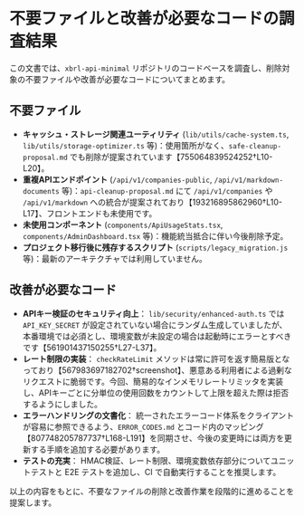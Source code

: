 # 不要ファイルと改善が必要なコードの調査結果

この文書では、`xbrl-api-minimal` リポジトリのコードベースを調査し、削除対象の不要ファイルや改善が必要なコードについてまとめます。

## 不要ファイル
- **キャッシュ・ストレージ関連ユーティリティ** (`lib/utils/cache-system.ts`, `lib/utils/storage-optimizer.ts` 等)：使用箇所がなく、`safe-cleanup-proposal.md` でも削除が提案されています【755064839524252†L10-L20】。
- **重複APIエンドポイント** (`/api/v1/companies-public`, `/api/v1/markdown-documents` 等)：`api-cleanup-proposal.md` にて `/api/v1/companies` や `/api/v1/markdown` への統合が提案されており【193216895862960†L10-L17】、フロントエンドも未使用です。
- **未使用コンポーネント** (`components/ApiUsageStats.tsx`, `components/AdminDashboard.tsx` 等)：機能統当抵合に伴い今後削除予定。
- **プロジェクト移行後に残存するスクリプト** (`scripts/legacy_migration.js` 等)：最新のアーキテクチャでは利用していません。

## 改善が必要なコード
- **APIキー検証のセキュリティ向上**：
  `lib/security/enhanced-auth.ts` では `API_KEY_SECRET` が設定されていない場合にランダム生成していましたが、本番環境では必須とし、環境変数が未設定の場合は起動時にエラーとすべきです【561901437150255†L27-L37】。
- **レート制限の実装**：
  `checkRateLimit` メソッドは常に許可を返す簡易版となっており【567983697182702†screenshot】、悪意ある利用者による過剰なリクエストに脆弱です。今回、簡易的なインメモリレートリミッタを実装し、APIキーごとに分単位の使用回数をカウントして上限を超えた際は拒否するようにしました。
- **エラーハンドリングの文書化**：
  統一されたエラーコード体系をクライアントが容易に参照できるよう、`ERROR_CODES.md` とコード内のマッピング【807748205787737†L168-L191】を同期させ、今後の変更時には両方を更新する手順を追加する必要があります。
- **テストの充実**：
  HMAC検証、レート制限、環境変数依存部分についてユニットテストと E2E テストを追加し、CI で自動実行することを推奨します。

以上の内容をもとに、不要なファイルの削除と改善作業を段階的に進めることを提案します。
